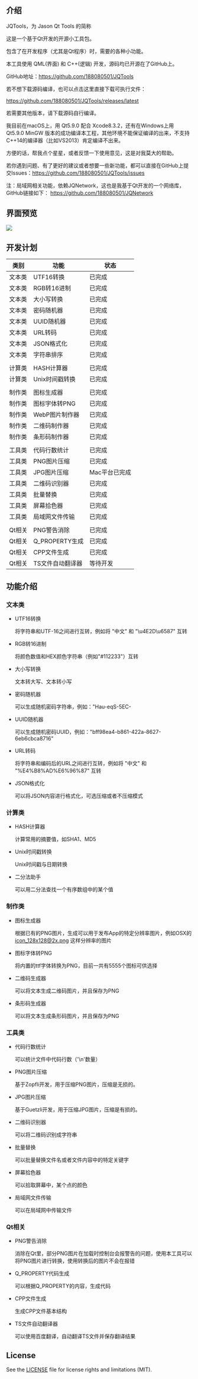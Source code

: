 ## 介绍

JQTools，为 Jason Qt Tools 的简称

这是一个基于Qt开发的开源小工具包。

包含了在开发程序（尤其是Qt程序）时，需要的各种小功能。

本工具使用 QML(界面) 和 C++(逻辑) 开发，源码均已开源在了GitHub上。

GitHub地址：https://github.com/188080501/JQTools

若不想下载源码编译，也可以点击这里直接下载可执行文件：

https://github.com/188080501/JQTools/releases/latest

若需要其他版本，请下载源码自行编译。

我目前在macOS上，用 Qt5.9.0 配合 Xcode8.3.2，还有在Windows上用 Qt5.9.0 MinGW 版本的成功编译本工程，其他环境不能保证编译的出来，不支持C++14的编译器（比如VS2013）肯定编译不出来。

方便的话，帮我点个星星，或者反馈一下使用意见，这是对我莫大的帮助。

若你遇到问题、有了更好的建议或者想要一些新功能，都可以直接在GitHub上提交Issues：https://github.com/188080501/JQTools/issues

注：局域网相关功能，依赖JQNetwork，这也是我基于Qt开发的一个网络库，GitHub链接如下：
https://github.com/188080501/JQNetwork

## 界面预览

![](./preview/JQToolsPreview.png)

## 开发计划

类别|功能|状态
---|---|---
文本类|UTF16转换|已完成
文本类|RGB转16进制|已完成
文本类|大小写转换|已完成
文本类|密码随机器|已完成
文本类|UUID随机器|已完成
文本类|URL转码|已完成
文本类|JSON格式化|已完成
文本类|字符串排序|已完成
 | |
计算类|HASH计算器|已完成
计算类|Unix时间戳转换|已完成
 | |
制作类|图标生成器|已完成
制作类|图标字体转PNG|已完成
制作类|WebP图片制作器|已完成
制作类|二维码制作器|已完成
制作类|条形码制作器|已完成
 | |
工具类|代码行数统计|已完成
工具类|PNG图片压缩|已完成
工具类|JPG图片压缩|Mac平台已完成
工具类|二维码识别器|已完成
工具类|批量替换|已完成
工具类|屏幕拾色器|已完成
工具类|局域网文件传输|已完成
 | |
Qt相关|PNG警告消除|已完成
Qt相关|Q_PROPERTY生成|已完成
Qt相关|CPP文件生成|已完成
Qt相关|TS文件自动翻译器|等待开发

## 功能介绍
### 文本类

* UTF16转换

	将字符串和UTF-16之间进行互转，例如将 "中文" 和 "\u4E2D\u6587" 互转

* RGB转16进制

	将颜色数值和HEX颜色字符串（例如"#112233"）互转

* 大小写转换

	文本转大写、文本转小写

* 密码随机器

	可以生成随机密码字符串，例如："Hau-eqS-5EC-

* UUID随机器

	可以生成随机密码UUID，例如："bff98ea4-b861-422a-8627-6eb6cbca8716"

* URL转码

	将字符串和编码后的URL之间进行互转，例如将 "中文" 和 "%E4%B8%AD%E6%96%87" 互转

* JSON格式化

	可以将JSON内容进行格式化，可选压缩或者不压缩模式

### 计算类
* HASH计算器

	计算常用的摘要值，如SHA1、MD5

* Unix时间戳转换

	Unix时间戳与日期转换

* 二分法助手

	可以用二分法查找一个有序数组中的某个值

### 制作类
* 图标生成器

	根据已有的PNG图片，生成可以用于发布App的特定分辨率图片，例如OSX的 icon_128x128@2x.png 这样分辨率的图片

* 图标字体转PNG

	将内置的ttf字体转换为PNG，目前一共有5555个图标可供选择

* 二维码生成器

	可以将文本生成二维码图片，并且保存为PNG

* 条形码生成器

	可以将文本生成条形码图片，并且保存为PNG

### 工具类
* 代码行数统计

	可以统计文件中代码行数（'\n'数量）

* PNG图片压缩

	基于Zopfli开发，用于压缩PNG图片，压缩是无损的。

* JPG图片压缩

	基于Guetzli开发，用于压缩JPG图片，压缩是有损的。

* 二维码识别器

	可以将二维码识别成字符串

* 批量替换

	可以批量替换文件名或者文件内容中的特定关键字

* 屏幕拾色器

	可以拾取屏幕中，某个点的颜色

* 局域网文件传输

	可以在局域网中传输文件

### Qt相关
* PNG警告消除

	消除在Qt里，部分PNG图片在加载时控制台会报警告的问题，使用本工具可以将PNG图片进行转换，使用转换后的图片不会在报错

* Q_PROPERTY代码生成

	可以根据Q_PROPERTY的内容，生成代码

* CPP文件生成

	生成CPP文件基本结构

* TS文件自动翻译器

	可以使用百度翻译，自动翻译TS文件并保存翻译结果


## License

See the [LICENSE](LICENSE.txt) file for license rights and limitations (MIT).
